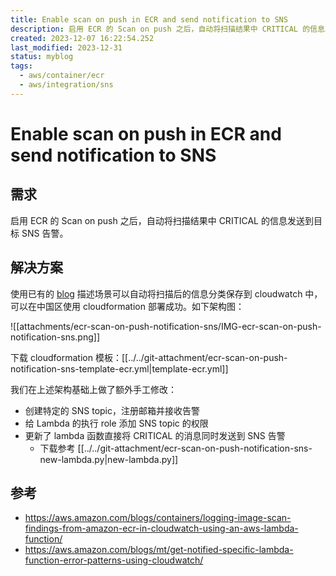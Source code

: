 ```yaml
---
title: Enable scan on push in ECR and send notification to SNS
description: 启用 ECR 的 Scan on push 之后，自动将扫描结果中 CRITICAL 的信息发送到目标 SNS 告警
created: 2023-12-07 16:22:54.252
last_modified: 2023-12-31
status: myblog
tags:
  - aws/container/ecr
  - aws/integration/sns
---
```

# Enable scan on push in ECR and send notification to SNS

## 需求
启用 ECR 的 Scan on push 之后，自动将扫描结果中 CRITICAL 的信息发送到目标 SNS 告警。

## 解决方案
使用已有的 [blog](https://aws.amazon.com/blogs/containers/logging-image-scan-findings-from-amazon-ecr-in-cloudwatch-using-an-aws-lambda-function/) 描述场景可以自动将扫描后的信息分类保存到 cloudwatch 中，可以在中国区使用 cloudformation 部署成功。如下架构图：

![[attachments/ecr-scan-on-push-notification-sns/IMG-ecr-scan-on-push-notification-sns.png]]

下载 cloudformation 模板：[[../../git-attachment/ecr-scan-on-push-notification-sns-template-ecr.yml|template-ecr.yml]]

我们在上述架构基础上做了额外手工修改：
- 创建特定的 SNS topic，注册邮箱并接收告警
- 给 Lambda 的执行 role 添加 SNS topic 的权限
- 更新了 lambda 函数直接将 CRITICAL 的消息同时发送到 SNS 告警
    - 下载参考 [[../../git-attachment/ecr-scan-on-push-notification-sns-new-lambda.py|new-lambda.py]]

## 参考
- https://aws.amazon.com/blogs/containers/logging-image-scan-findings-from-amazon-ecr-in-cloudwatch-using-an-aws-lambda-function/
- https://aws.amazon.com/blogs/mt/get-notified-specific-lambda-function-error-patterns-using-cloudwatch/

